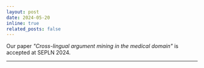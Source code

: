 ```yaml
---
layout: post
date: 2024-05-20
inline: true
related_posts: false
---
```


Our paper <i>"Cross-lingual argument mining in the medical domain"</i> is accepted at SEPLN 2024.
<hr>